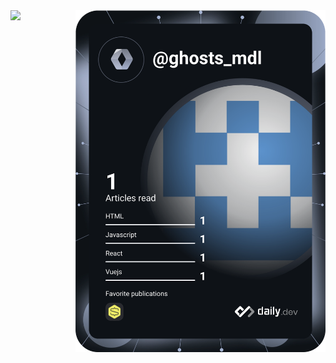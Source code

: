 <div>
  <img src="https://github-readme-stats.vercel.app/api/top-langs/?username=p-bzh&langs_count=6&theme=vision-friendly-dark" width="400"/>
  <a href="https://app.daily.dev/ghosts_mdl"><img src="https://github.com/p-bzh/p-bzh/blob/390ca9fe62f1981fda510ef9c6fa3e109678ba89/devcard.svg" width="400" alt="Petro Bozhko | Ronan QUESTIER's Dev Card" align="right"/></a>
</div>
